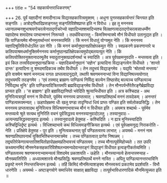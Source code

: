 +++
title = "54 सहकार्यन्तराधिकरणम्"

+++
26. पूर्वं यज्ञादीनां शमादीनाञ्च विद्यासहकारित्वमुक्तम् । अधुना पुनस्सहकार्यन्तरं चिन्त्यत इति सङ्गतिः । अत्रोद्गीथादिप्रसङ्गस्तु सङ्गतिविशेषप्राप्त इति न विरोधः । इह तु मननस्य ध्यानालम्बनशुभाश्रयगोचरत्वेनातद्गोचरेभ्यो यज्ञादिभ्यश्शमादिभ्यश्च विलक्षणत्वादतद्गोचरत्वसाधर्म्येण यज्ञादेश्च शमादेश्च पश्चान्मननं निरूप्यते । तदर्थविचारस्तु - किमस्मिन्वाक्ये मौनं विधीयते उतानूद्यत इति । किं पाण्डित्यमेव मौनमुतार्थान्तरं मननरूपमिति । किं मननं विधातुं योग्यमुत नेति । किं मननस्य यज्ञादिश्रुतिविरोधोऽस्ति उत नेति । किं मननं कर्मानुष्ठानप्रतिक्षेपकमुत नेति । स्वप्रकरणे प्रकरणान्तरे च कतिपयाश्रमधर्मानुक्तिर्मननस्य कर्मानुष्ठानप्रतिक्षेपकत्वमुपोद्बलयत्युत नेति । किं कतिपयोक्तिरनुक्तानादरमूलैव स्यादुतानुक्तप्रदर्शनार्था च स्यादिति । अत्र पूर्वपक्षमनुवदति - मन्तव्यत्व इति । इयं किल तत्त्वविदामनुष्ठानप्रक्रिया - यज्ञादिकर्मानुष्ठानं 'यज्ञेन' इत्यादिना विद्याङ्गत्वेन विधीयते । 'शान्तो दान्तः' इत्यादिना तु शमदमादिकञ्च तथैव विधीयते । तेन तदुभयं विद्याङ्गमेव । यद्यपि 'श्रोतव्यो मन्तव्यः' इति वाक्येन श्रवणं मननञ्च रागतः प्राप्तत्वादनूद्यते, तथापि श्रवणमननाभ्यां विना विद्यानिष्पत्त्ययोगात् तदुभयमपि तदङ्गमेव । 'एवं तस्माद् ब्राह्मणः पाण्डित्यं निर्विद्य बाल्येन तिष्ठासेद् बाल्यञ्च पाण्डित्यञ्च निर्विद्याथ मुनिः' इति पाण्डित्यादित्रितयमपि ब्रह्मविद्याङ्गमेव विधीयते । तेन मौनपर्यन्तैरेतैरङ्गैर्ब्रह्मविद्या प्राप्यत इति । 'स ब्राह्मणः' इति ब्रह्मविद्यानिष्ठो भवेदिति श्रुत्याभिधीयत इति । अत्र कश्चिदाह - अथ मुनिरित्यत्रापूर्वं मननं न विधीयते, पूर्वमेव मननस्य प्राप्तत्वात् । श्रवणप्रतिष्ठार्थं मननं तावदेकम् । अनन्तरं पाण्डित्यरूपमन्यत् । ऊहापोहक्षमा धीः खलु पण्डा तादृग्विधां धियं प्राप्तः पण्डित इति सर्वलोकप्रसिद्धिः । तेन मननस्य प्राप्तत्वादथ मुनिरित्यत्र विधिश्रवणाभावाच्च मौनं न विधीयत इति । अयमत्र शब्दार्थः - पूर्वमेव मन्तव्यत्वे श्रुते सत्यथ मुनिरिति वचनं पूर्वसिद्धस्य मननस्यानुवादोऽस्तु । तस्यानुवादः - अत्यन्तप्रसिद्धस्यानुवाद इत्यर्थः । तस्यानुवादत्वे हेतुमाह - कश्चिदिति । न ह्यत्र मुनिस्स्यादिति कश्चिद्विधिर्दृष्ट इत्यर्थः । विधिशब्दाभावे कथं विधित्वमङ्गीक्रियत इत्यर्थः । एवं पूर्वपक्षमनूद्य निराकरोति - नेति । प्रतिक्षेपे हेतुमाह - पुर इति । मुनित्वकथनात् पूर्वं पण्डितत्वस्य लाभात् । अयमर्थः - मननं नाम श्रवणप्रतिष्ठापनार्थं युक्तिभिश्चिन्तनामात्रमेव । तच्च पण्डितत्वात् प्रागेव निष्पन्नम् । तद्व्यतिरेकेणात्यन्तातिशयितोहापोहक्षमप्रतिभावत्त्वं पण्डितत्वम् । तच्च मौनात्पूर्वमिहोच्यते । तत उपरि कथ्यमानमिदं मौनमनेकसहकारिविशेषलभ्यमन्यदेवान्तरङ्गं विद्याङ्गं विधीयत इत्यङ्गीकर्तव्यमिति । पण्डितत्वस्य श्रवणमननाभ्यामन्यत्वं विशदमेव प्रकाशयति - ऊहेति । मौनस्यान्यत्वे हेत्वन्तरमप्याह - मौनख्यातिरिति । अध्यात्मशास्त्रे मौनप्रसिद्धिः श्रवणप्रतिष्ठार्थे मनने नास्ति । अपितु पाण्डित्यानन्तरभाविनि प्रकृष्टे मनने निरन्तरचिन्तन इत्यर्थः । तर्हि किमिदं मौनमित्याशङ्क्य मौनस्वरूपं प्रकटमेव प्रदर्शयति - विभौ धारणेति । अयमर्थः - अष्टाङ्गयोगे समाधिरेव साक्षात् ब्रह्मविद्या । तत्पूर्वभाविधारणादिकं मौनमित्युच्यत इति ॥